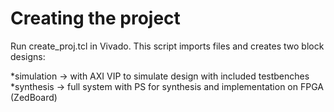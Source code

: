 # Creating the project

Run create_proj.tcl in Vivado. This script imports files and creates two block designs:

*simulation -> with AXI VIP to simulate design with included testbenches
*synthesis 	-> full system with PS for synthesis and implementation on FPGA (ZedBoard)


